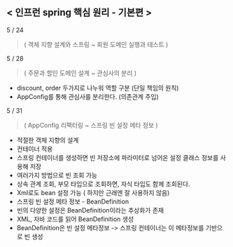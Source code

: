 < 인프런 spring 핵심 원리 - 기본편 >
--------------

5 / 24
>    ( 객체 지향 설계와 스프링 ~ 회원 도메인 실행과 테스트 )

5 / 28
>    ( 주문과 할인 도메인 설계 ~ 관심사의 분리 )
- discount, order 두가지로 나누워 역할 구분 (단일 책임의 원칙)
- AppConfig를 통해 관심사를 분리한다. (의존관계 주입)

5 / 31
>    ( AppConfig 리팩터링 ~ 스프링 빈 설정 메타 정보 )
- 적절한 객체 지향의 설계
- 컨테이너 적용
- 스프링 컨테이너를 생성하면 빈 저장소에 파라미터로 넘어온 설정 클래스 정보를 사용해 저장
- 여러가지 방법으로 빈 조회 가능
- 상속 관계 조회, 부모 타입으로 조회하면, 자식 타입도 함께 조회된다.
- Xml로도 bean 설정 가능 ( 하지만 근래엔 잘 사용하지 않음)
- 스프링 빈 설정 메타 정보 - BeanDefinition
- 빈의 다양한 설정은 BeanDefinition이라는 추상화가 존재
- XML, 자바 코드를 읽어 BeanDefinition 생성
- BeanDefinition은 빈 설정 메타정보 -> 스프링 컨테이너는 이 메타정보를 기반으로 빈 생성
